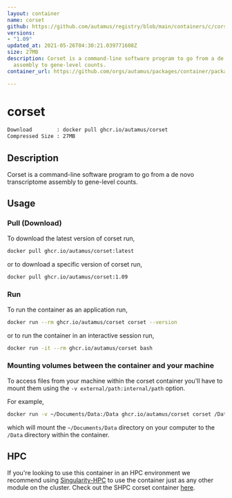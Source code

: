 ```yaml
---
layout: container
name: corset
github: https://github.com/autamus/registry/blob/main/containers/c/corset/spack.yaml
versions:
- "1.09"
updated_at: 2021-05-26T04:30:21.039771608Z
size: 27MB
description: Corset is a command-line software program to go from a de novo transcriptome
  assembly to gene-level counts.
container_url: https://github.com/orgs/autamus/packages/container/package/corset

---
```

# corset
```bash 
Download        : docker pull ghcr.io/autamus/corset
Compressed Size : 27MB
```

## Description
Corset is a command-line software program to go from a de novo transcriptome assembly to gene-level counts.

## Usage
### Pull (Download)
To download the latest version of corset run,

```bash
docker pull ghcr.io/autamus/corset:latest
```

or to download a specific version of corset run,

```bash
docker pull ghcr.io/autamus/corset:1.09
```
### Run
To run the container as an application run,
```bash
docker run --rm ghcr.io/autamus/corset corset --version
```

or to run the container in an interactive session run,
```bash
docker run -it --rm ghcr.io/autamus/corset bash
```

### Mounting volumes between the container and your machine
To access files from your machine within the corset container you'll have to mount them using the `-v external/path:internal/path` option.

For example,
```bash
docker run -v ~/Documents/Data:/Data ghcr.io/autamus/corset corset /Data/myData.csv
```
which will mount the `~/Documents/Data` directory on your computer to the `/Data` directory within the container.

## HPC
If you're looking to use this container in an HPC environment we recommend using [Singularity-HPC](https://singularity-hpc.readthedocs.io) to use the container just as any other module on the cluster. Check out the SHPC corset container [here](https://singularityhub.github.io/singularity-hpc/r/ghcr.io-autamus-corset/).